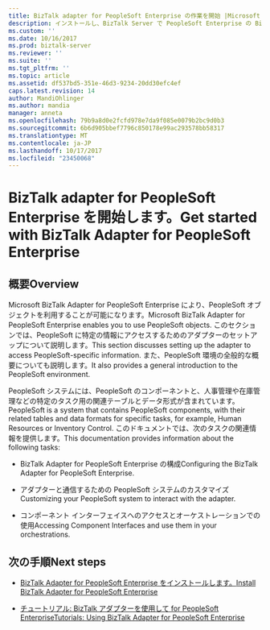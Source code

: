 ```yaml
---
title: BizTalk adapter for PeopleSoft Enterprise の作業を開始 |Microsoft ドキュメント
description: インストールし、BizTalk Server で PeopleSoft Enterprise の BizTalk アダプターのチュートリアルを行う手順
ms.custom: ''
ms.date: 10/16/2017
ms.prod: biztalk-server
ms.reviewer: ''
ms.suite: ''
ms.tgt_pltfrm: ''
ms.topic: article
ms.assetid: df537bd5-351e-46d3-9234-20dd30efc4ef
caps.latest.revision: 14
author: MandiOhlinger
ms.author: mandia
manager: anneta
ms.openlocfilehash: 79b9a8d0e2fcfd978e7da9f085e0079b2bc9d0b3
ms.sourcegitcommit: 6b6d905bbef7796c850178e99ac293578bb58317
ms.translationtype: MT
ms.contentlocale: ja-JP
ms.lasthandoff: 10/17/2017
ms.locfileid: "23450068"
---
```

# <a name="get-started-with-biztalk-adapter-for-peoplesoft-enterprise"></a><span data-ttu-id="c5432-103">BizTalk adapter for PeopleSoft Enterprise を開始します。</span><span class="sxs-lookup"><span data-stu-id="c5432-103">Get started with BizTalk Adapter for PeopleSoft Enterprise</span></span>

## <a name="overview"></a><span data-ttu-id="c5432-104">概要</span><span class="sxs-lookup"><span data-stu-id="c5432-104">Overview</span></span>
<span data-ttu-id="c5432-105">Microsoft BizTalk Adapter for PeopleSoft Enterprise により、PeopleSoft オブジェクトを利用することが可能になります。</span><span class="sxs-lookup"><span data-stu-id="c5432-105">Microsoft BizTalk Adapter for PeopleSoft Enterprise enables you to use PeopleSoft objects.</span></span> <span data-ttu-id="c5432-106">このセクションでは、PeopleSoft に特定の情報にアクセスするためのアダプターのセットアップについて説明します。</span><span class="sxs-lookup"><span data-stu-id="c5432-106">This section discusses setting up the adapter to access PeopleSoft-specific information.</span></span> <span data-ttu-id="c5432-107">また、PeopleSoft 環境の全般的な概要についても説明します。</span><span class="sxs-lookup"><span data-stu-id="c5432-107">It also provides a general introduction to the PeopleSoft environment.</span></span>  
  
 <span data-ttu-id="c5432-108">PeopleSoft システムには、PeopleSoft のコンポーネントと、人事管理や在庫管理などの特定のタスク用の関連テーブルとデータ形式が含まれています。</span><span class="sxs-lookup"><span data-stu-id="c5432-108">PeopleSoft is a system that contains PeopleSoft components, with their related tables and data formats for specific tasks, for example, Human Resources or Inventory Control.</span></span> <span data-ttu-id="c5432-109">このドキュメントでは、次のタスクの関連情報を提供します。</span><span class="sxs-lookup"><span data-stu-id="c5432-109">This documentation provides information about the following tasks:</span></span>  
  
-   <span data-ttu-id="c5432-110">BizTalk Adapter for PeopleSoft Enterprise の構成</span><span class="sxs-lookup"><span data-stu-id="c5432-110">Configuring the BizTalk Adapter for PeopleSoft Enterprise.</span></span>  
  
-   <span data-ttu-id="c5432-111">アダプターと通信するための PeopleSoft システムのカスタマイズ</span><span class="sxs-lookup"><span data-stu-id="c5432-111">Customizing your PeopleSoft system to interact with the adapter.</span></span>  
  
-   <span data-ttu-id="c5432-112">コンポーネント インターフェイスへのアクセスとオーケストレーションでの使用</span><span class="sxs-lookup"><span data-stu-id="c5432-112">Accessing Component Interfaces and use them in your orchestrations.</span></span>  
  
  
## <a name="next-steps"></a><span data-ttu-id="c5432-113">次の手順</span><span class="sxs-lookup"><span data-stu-id="c5432-113">Next steps</span></span>
  
-   [<span data-ttu-id="c5432-114">BizTalk Adapter for PeopleSoft Enterprise をインストールします。</span><span class="sxs-lookup"><span data-stu-id="c5432-114">Install BizTalk Adapter for PeopleSoft Enterprise</span></span>](../core/installing-biztalk-adapter-for-peoplesoft-enterprise.md)  
  
-   [<span data-ttu-id="c5432-115">チュートリアル: BizTalk アダプターを使用して for PeopleSoft Enterprise</span><span class="sxs-lookup"><span data-stu-id="c5432-115">Tutorials: Using BizTalk Adapter for PeopleSoft Enterprise</span></span>](../core/tutorials-using-biztalk-adapter-for-peoplesoft-enterprise.md)